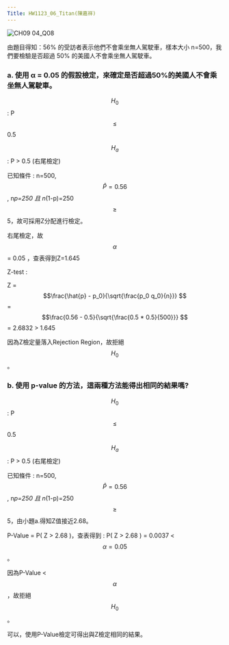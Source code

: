 ```yaml
---
Title: HW1123_06_Titan(陳嘉祥)
---  
```


![CH09 04_Q08](https://github.com/user-attachments/assets/fa746a87-67d3-40d8-9cee-98e1fc537e24)

由題目得知：56% 的受訪者表示他們不會乘坐無人駕駛車，樣本大小 n=500，我們要檢驗是否超過 50% 的美國人不會乘坐無人駕駛車。   
 
### a. 使用 α = 0.05 的假設檢定，來確定是否超過50%的美國人不會乘坐無人駕駛車。 

$$H_0$$ : P $$\le $$ 0.5  
 
$$H_a$$ : P > 0.5 (右尾檢定)   

已知條件 : n=500, $$\hat{P} =0.56 $$, n*p=250 且 n*(1-p)=250 $$\ge $$ 5，故可採用Z分配進行檢定。    
 
右尾檢定，故 $$\alpha $$ = 0.05 ，查表得到Z=1.645   
 
Z-test :    
 
Z = $$\frac{\hat{p} - p_0}{\sqrt{\frac{p_0 q_0}{n}}} $$ = $$\frac{0.56 - 0.5}{\sqrt{\frac{0.5 * 0.5}{500}}} $$ = 2.6832 > 1.645    
 
因為Z檢定量落入Rejection Region，故拒絕 $$H_{0} $$ 。      
  

### b. 使用 p-value 的方法，這兩種方法能得出相同的結果嗎?      
 
$$H_0$$ : P $$\le $$ 0.5  
 
$$H_a$$ : P > 0.5 (右尾檢定)   
 
已知條件 : n=500, $$\hat{P} =0.56 $$, n*p=250 且 n*(1-p)=250 $$\ge $$ 5，由小題a.得知Z值接近2.68。   

P-Value = P( Z > 2.68 )，查表得到 : P( Z > 2.68 ) = 0.0037 < $$\alpha=0.05 $$。 

因為P-Value < $$\alpha $$，故拒絕 $$H_{0} $$ 。    

可以，使用P-Value檢定可得出與Z檢定相同的結果。 
